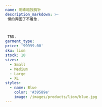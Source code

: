 ```yaml
---
name: 明珠暗投胸针
description_markdown: >-
 懒的弄图了不着急.



 TBD.
garment_type:
price: '99999.00'
sku: lion
stock: 10
sizes:
  - Small
  - Medium
  - Large
  - XL
styles:
  - name: Blue
    color: '#39589e'
    image: /images/products/lion/blue.jpg
---
```


